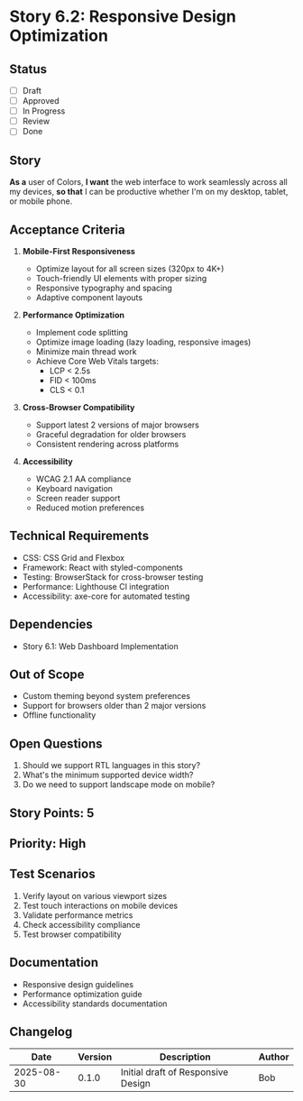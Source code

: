 # Story 6.2: Responsive Design Optimization

## Status

- [ ] Draft
- [ ] Approved
- [ ] In Progress
- [ ] Review
- [ ] Done

## Story

**As a** user of Colors,
**I want** the web interface to work seamlessly across all my devices,
**so that** I can be productive whether I'm on my desktop, tablet, or mobile phone.

## Acceptance Criteria

1. **Mobile-First Responsiveness**
   - Optimize layout for all screen sizes (320px to 4K+)
   - Touch-friendly UI elements with proper sizing
   - Responsive typography and spacing
   - Adaptive component layouts

2. **Performance Optimization**
   - Implement code splitting
   - Optimize image loading (lazy loading, responsive images)
   - Minimize main thread work
   - Achieve Core Web Vitals targets:
     - LCP < 2.5s
     - FID < 100ms
     - CLS < 0.1

3. **Cross-Browser Compatibility**
   - Support latest 2 versions of major browsers
   - Graceful degradation for older browsers
   - Consistent rendering across platforms

4. **Accessibility**
   - WCAG 2.1 AA compliance
   - Keyboard navigation
   - Screen reader support
   - Reduced motion preferences

## Technical Requirements

- CSS: CSS Grid and Flexbox
- Framework: React with styled-components
- Testing: BrowserStack for cross-browser testing
- Performance: Lighthouse CI integration
- Accessibility: axe-core for automated testing

## Dependencies

- Story 6.1: Web Dashboard Implementation

## Out of Scope

- Custom theming beyond system preferences
- Support for browsers older than 2 major versions
- Offline functionality

## Open Questions

1. Should we support RTL languages in this story?
2. What's the minimum supported device width?
3. Do we need to support landscape mode on mobile?

## Story Points: 5

## Priority: High

## Test Scenarios

1. Verify layout on various viewport sizes
2. Test touch interactions on mobile devices
3. Validate performance metrics
4. Check accessibility compliance
5. Test browser compatibility

## Documentation

- Responsive design guidelines
- Performance optimization guide
- Accessibility standards documentation

## Changelog

| Date       | Version | Description                          | Author |
|------------|---------|--------------------------------------|--------|
| 2025-08-30 | 0.1.0   | Initial draft of Responsive Design   | Bob    |
